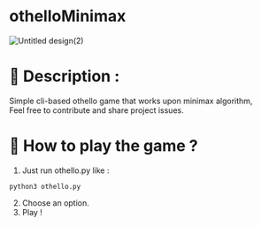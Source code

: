 # othelloMinimax

![Untitled design(2)](https://github.com/KohoolateSen/othelloMinimax/assets/98024986/806d0ba0-306b-479d-8b25-c1c6c5a09f61)

# 📔 Description :
Simple cli-based othello game that works upon minimax algorithm,<br>
Feel free to contribute and share project issues.


# 💭 How to play the game ?
1. Just run othello.py like : 
```
python3 othello.py
```
2. Choose an option.
3. Play !

